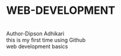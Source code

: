 # WEB-DEVELOPMENT
<br>
Author-Dipson Adhikari
<br>
this is my first time using Github
<br>
web development basics
